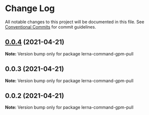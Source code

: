 # Change Log

All notable changes to this project will be documented in this file.
See [Conventional Commits](https://conventionalcommits.org) for commit guidelines.

## [0.0.4](https://github.com/imcuttle/lerna-commands/compare/v0.0.3...v0.0.4) (2021-04-21)

**Note:** Version bump only for package lerna-command-gpm-pull





## 0.0.3 (2021-04-21)

**Note:** Version bump only for package lerna-command-gpm-pull





## 0.0.2 (2021-04-21)

**Note:** Version bump only for package lerna-command-gpm-pull
